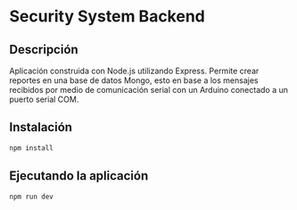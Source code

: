 # Security System Backend

## Descripción

Aplicación construida con Node.js utilizando Express.
Permite crear reportes en una base de datos Mongo, esto en base a los mensajes recibidos
por medio de comunicación serial con un Arduino conectado a un puerto serial COM.

## Instalación

```bash
npm install
```

## Ejecutando la aplicación

```bash
npm run dev
```
